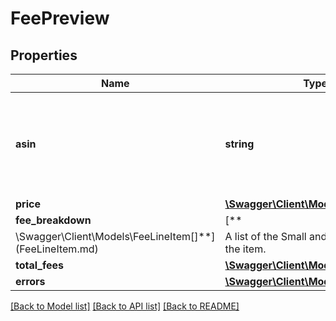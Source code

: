 # FeePreview

## Properties

Name | Type | Description | Notes
------------ | ------------- | ------------- | -------------
**asin** | **string** | The Amazon Standard Identification Number (ASIN) value used to identify the item. | [optional]
**price** | [**\Swagger\Client\Models\MoneyType**](MoneyType.md) |  | [optional]
**fee_breakdown** | [**
\Swagger\Client\Models\FeeLineItem[]**](FeeLineItem.md) | A list of the Small and Light fees for the item. | [optional]
**total_fees** | [**\Swagger\Client\Models\MoneyType**](MoneyType.md) |  | [optional]
**errors** | [**\Swagger\Client\Models\ErrorList**](ErrorList.md) |  | [optional]

[[Back to Model list]](../../README.md#documentation-for-models) [[Back to API list]](../../README.md#documentation-for-api-endpoints) [[Back to README]](../../README.md)

